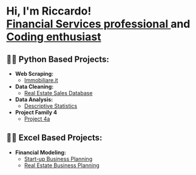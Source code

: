 <h1>Hi, I'm Riccardo! <br/><a href="">Financial Services professional </a>and <a href="https://github.com/RccCrd/">Coding enthusiast</a>

<h2>👨‍💻 Python Based Projects:</h2>

- <b>Web Scraping:</b>
  - [Immobiliare.it](https://github.com/RccCrd/Portfolio_Repo/blob/main/Real%20Estate%20Webscraping)
- <b>Data Cleaning:</b>
  - [Real Estate Sales Database](https://github.com/xxxxxxxxxxxxxxxxx)
- <b>Data Analysis:</b>
  - [Descriptive Statistics](https://github.com/xxxxxxxxxxxxxxxxx)
- <b>Project Family 4</b>
  - [Project 4a](https://github.com/xxxxxxxxxxxxxxxxx)

<h2>👨‍💻 Excel Based Projects:</h2>

- <b>Financial Modeling:</b>
  - [Start-up Business Planning](https://github.com/xxxxxxxxxxxxxxxxx)
  - [Real Estate Business Planning](https://github.com/xxxxxxxxxxxxxxxxx)
  
